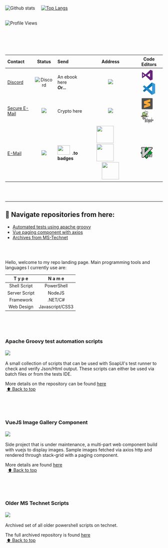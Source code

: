 <br/>

![Github stats](https://github-readme-stats.vercel.app/api?username=chrdek&show_icons=true) &nbsp;&nbsp;&nbsp;
[![Top Langs](https://github-readme-stats.vercel.app/api/top-langs/?username=chrdek&langs_count=3)](https://github-readme-stats.vercel.app/api/top-langs/?username=chrdek&langs_count=3)

 &nbsp;&nbsp;&nbsp;&nbsp;&nbsp;&nbsp;&nbsp; &nbsp;&nbsp;&nbsp;&nbsp;&nbsp;&nbsp;&nbsp; &nbsp;&nbsp;&nbsp;&nbsp;&nbsp;&nbsp;&nbsp; &nbsp;&nbsp;&nbsp;&nbsp;&nbsp;&nbsp;&nbsp; &nbsp;&nbsp;&nbsp;&nbsp;&nbsp;&nbsp;&nbsp;&nbsp;&nbsp;&nbsp;&nbsp;&nbsp;&nbsp;&nbsp;&nbsp;&nbsp; &nbsp;&nbsp;&nbsp;&nbsp;&nbsp;&nbsp;&nbsp;&nbsp;&nbsp;&nbsp;&nbsp;&nbsp;&nbsp;&nbsp; &nbsp; &nbsp;&nbsp;&nbsp; &nbsp;&nbsp;&nbsp;&nbsp;&nbsp;&nbsp;&nbsp; &nbsp;&nbsp;&nbsp;&nbsp;&nbsp; &nbsp;&nbsp;&nbsp;&nbsp;&nbsp;&nbsp;&nbsp; &nbsp;&nbsp;&nbsp;&nbsp;&nbsp;&nbsp;&nbsp; &nbsp;&nbsp;&nbsp;&nbsp;&nbsp;&nbsp;&nbsp;![Profile Views](https://visitor-badge.glitch.me/badge?page_id=chrdek.visitor-badge&left_color=grey&right_color=green&left_text=Views)
 
 <!--
 ![Hits](https://hits.seeyoufarm.com/api/count/incr/badge.svg?url=https%3A%2F%2Fgithub.com%2Fchrdek%2Fhit-counter&count_bg=%2379C83D&title_bg=%236B9471&icon=git.svg&icon_color=%23F3F2DE&title=+views&edge_flat=true)
 -->
 
 <!--
 ![Profile views](https://gpvc.arturio.dev/chrdek)
 -->
 
 <!--
&nbsp;&nbsp;&nbsp;&nbsp;&nbsp;&nbsp;&nbsp;&nbsp;&nbsp;&nbsp;&nbsp;&nbsp;&nbsp;&nbsp; &nbsp;&nbsp;&nbsp;&nbsp;&nbsp;&nbsp;&nbsp;
 <a href="http://s11.flagcounter.com/more/qRG"><img src="https://s11.flagcounter.com/count2/qRG/bg_FFFFFF/txt_383838/border_9795CC/columns_7/maxflags_12/viewers_Profile+Views/labels_1/pageviews_0/flags_0/percent_0/" alt="Flag Counter" border="0"></a>
-->

<!--
[![](https://img.shields.io/badge/wallet-green?style=for-the-badge&logo=ethereum&logoColor=white&label=ETHEREUM)](https://res.cloudinary.com/dmjcetjt8/image/upload/v1659280907/eth.io_qr_s4xzg7.png)
-->

<br>



<br/><br/>

|  Contact  |  Status  |  Send  |  Address  |  Code Editors  |
|:----------------------|:----------------------:|:----------------------|:----------------------:|:----------------------:|
|[Discord](https://discord.gg/g2ybZRJmUQ) | ![Discord](https://img.shields.io/discord/875683209231351828?style=for-the-badge&logo=discord&logoColor=white&label=fast-chat)|An ebook here<br/> __***Or...***__| [![](https://res.cloudinary.com/dmjcetjt8/image/upload/v1629630176/mega_ul_ebook_zoqtsw.png)](https://mega.nz/drop#!s4S6GeDoXIg!l!en) | <img src="https://raw.githubusercontent.com/chrdek/chrdek/main/vs17.png" style="height:40px;width=40px" title="visual studio '17" />&nbsp;&nbsp;&nbsp;<img src="https://raw.githubusercontent.com/chrdek/chrdek/main/vscode.png" style="height:40px;width:40px"  title="visual studio code" data-toggle="tooltip" data-placement="top" /> |
|[Secure E-Mail](mailto:dev_aik@pm.me?subject=Hey%20Fellow%20Developer&body=Check%20out%20my%20new%20cool%20project) | [![](https://img.shields.io/badge/style-e--mail-green?style=for-the-badge&logo=protonmail&logoColor=white&label=send-secure)](https://account.proton.me/login)|Crypto here| [![](https://img.shields.io/badge/wallet-green?style=for-the-badge&logo=ethereum&logoColor=white&label=ETHEREUM)](https://res.cloudinary.com/dmjcetjt8/image/upload/v1659280907/eth.io_qr_s4xzg7.png) | <img src="https://raw.githubusercontent.com/chrdek/chrdek/main/sub_text1.png" style="height:40px;width=40px" title="sublime text" />&nbsp;&nbsp;&nbsp;<img src="https://raw.githubusercontent.com/chrdek/chrdek/main/npp%2B.png" style="height:40px;width:40px" title="notepad++"/>&nbsp;&nbsp;&nbsp;
|[E-Mail](mailto:chrdevk1@outlook.com?subject=Hey%20Fellow%20Developer&body=Check%20out%20my%20new%20cool%20project) | [![](https://img.shields.io/badge/style-e--mail-green?style=for-the-badge&logo=microsoft&logoColor=white&label=send-other)](https://login.live.com/login.srf) | <img src="https://res.cloudinary.com/dmjcetjt8/image/upload/v1647723727/devto/resized_logo_UQww2soKuUsjaOGNB38o.png" style="height:30px;width:40px;" />&nbsp;&nbsp;<b>.to badges</b> | <a href="https://res.cloudinary.com/practicaldev/image/fetch/s--1l8Lf2vD--/c_limit,f_auto,fl_progressive,q_80,w_180/https://dev-to-uploads.s3.amazonaws.com/uploads/badge/badge_image/131/hacktoberfest-2021-badge.png"><img src="https://res.cloudinary.com/practicaldev/image/fetch/s--1l8Lf2vD--/c_limit,f_auto,fl_progressive,q_80,w_180/https://dev-to-uploads.s3.amazonaws.com/uploads/badge/badge_image/131/hacktoberfest-2021-badge.png" style="height:55px;width:55px" /></a>&nbsp;&nbsp;&nbsp;&nbsp;&nbsp;&nbsp;&nbsp;&nbsp;&nbsp; <a href="https://res.cloudinary.com/practicaldev/image/fetch/s--mvoi2vUk--/c_limit,f_auto,fl_progressive,q_80,w_180/https://dev-to-uploads.s3.amazonaws.com/uploads/badge/badge_image/2/1-year-badge.png"><img src="https://res.cloudinary.com/practicaldev/image/fetch/s--mvoi2vUk--/c_limit,f_auto,fl_progressive,q_80,w_180/https://dev-to-uploads.s3.amazonaws.com/uploads/badge/badge_image/2/1-year-badge.png" style="height:55px;width:55px" /></a>&nbsp;&nbsp;&nbsp;&nbsp;&nbsp;&nbsp;&nbsp;&nbsp;&nbsp; <a href="https://res.cloudinary.com/practicaldev/image/fetch/s--7LzjnbaB--/c_limit,f_auto,fl_progressive,q_80,w_180/https://dev-to-uploads.s3.amazonaws.com/uploads/badge/badge_image/9/2year-Badge-shadow__1_.png"><img src="https://res.cloudinary.com/practicaldev/image/fetch/s--7LzjnbaB--/c_limit,f_auto,fl_progressive,q_80,w_180/https://dev-to-uploads.s3.amazonaws.com/uploads/badge/badge_image/9/2year-Badge-shadow__1_.png" style="height:55px;width:55px" /></a> |  <img src="https://raw.githubusercontent.com/chrdek/chrdek/main/vim.png" style="height:40px;width:40px" title="vim editor" /> &nbsp;&nbsp;&nbsp;
<br/>

<!--
<details>
 <summary align="center">
<a href="https://res.cloudinary.com/dmjcetjt8/image/upload/v1633771297/qr-eth_complete_ictmxm.png" rel="nofollow">
 <img src="https://camo.githubusercontent.com/6599ccf4f63e3038d86d0d42773946731a4c0eca95d1ab65bdbca7a21a01000b/68747470733a2f2f696d672e736869656c64732e696f2f62616467652f77616c6c65742d677265656e3f7374796c653d666f722d7468652d6261646765266c6f676f3d657468657265756d266c6f676f436f6c6f723d7768697465266c6162656c3d455448455245554d" alt="" data-canonical-src="https://img.shields.io/badge/wallet-green?style=for-the-badge&amp;logo=ethereum&amp;logoColor=white&amp;label=ETHEREUM" style="max-width: 100%;">
</a>
 </summary>
 <div align="center">
 <p></p>
 <p><a href="https://res.cloudinary.com/dmjcetjt8/image/upload/v1659280907/eth.io_qr_s4xzg7.png">Wallet QR</a></p>
 </div>
</details>
-->

<!--
|  Send |  Address  |
|:----------------------|:----------------------|
|An ebook here<br/> __***Or...***__| [![](https://res.cloudinary.com/dmjcetjt8/image/upload/v1629630176/mega_ul_ebook_zoqtsw.png)](https://mega.nz/drop#!0DQfTjKuBec!l!en) |
|Crypto here| [![](https://img.shields.io/badge/wallet-green?style=for-the-badge&logo=ethereum&logoColor=white&label=ETH)](https://res.cloudinary.com/dmjcetjt8/image/upload/v1629632492/QR_codeGRCwallet_dmetvz.png) |-->
 <br/>

<hr/>

##  :compass:  Navigate repositories from here:
* [Automated tests using apache groovy](#apache-groovy-test-automation-scripts)
* [Vue paging component with axios](#vuejs-component)
* [Archives from MS-Technet](#older-ms-technet-scripts)
<br/>

<br/>

Hello, welcome to my repo landing page.
Main programming tools and languages I currently use are:

| **T y p e** | **N a m e** |
|:------------:|:-------------:|
| Shell Script | PowerShell |
| Server Script | NodeJS |
| Framework | .NET/C# |
| Web Design | Javascript/CSS3 |

&nbsp;&nbsp;&nbsp;
<br/>
<br/>
<br/>

### Apache Groovy test automation scripts
<div>
<img src="https://galilsoftware.com/wp-content/uploads/2013/09/testautomation.png" width="150px" align="center"/>  
</div>
<br/>
<a name="apache-groovy-test-automation-scripts"></a>
A small collection of scripts that can be used with SoapUI's test runner to check and verify Json/Html output.
These scripts can either be used via batch files or from the tests IDE.

More details on the repository can be found [here](https://github.com/chrdek/testr-scripts-snippets)  <br/>&nbsp;[:arrow_up: Back to top](https://github.com/chrdek#compass--navigate-repositories-from-here)


&nbsp;&nbsp;&nbsp;
<br/>
<br/>
<br/>

### VueJS Image Gallery Component
<div>
<img src="https://www.pngall.com/wp-content/uploads/7/Gallery-PNG.png" width="150px" align="center"/>
</div>
<br/>
<a name="vuejs-component"></a>
Side project that is under maintenance, a multi-part web component build with vuejs to display images.
Sample images fetched via axios http and rendered through stack-grid with a paging component.

More details are found [here](https://github.com/chrdek/vuejs-imggallery)  <br/>&nbsp; [:arrow_up: Back to top](https://github.com/chrdek#compass--navigate-repositories-from-here)



<br/>
<br/>
<br/>

### Older MS Technet Scripts
<div>
<img src="https://encrypted-tbn0.gstatic.com/images?q=tbn:ANd9GcS5e2Gvd85l_nXOdvH5Hn2Yea8LxlrDmrUkoA&usqp=CAU" width="150px" align="center"/>
</div>
<br/>
<a name="older-ms-technet-scripts"></a>
Archived set of all older powershell scripts on technet.

The full archived repository is found [here](https://github.com/chrdek/techn_contr)  <br/>&nbsp;[:arrow_up: Back to top](https://github.com/chrdek#compass--navigate-repositories-from-here)
